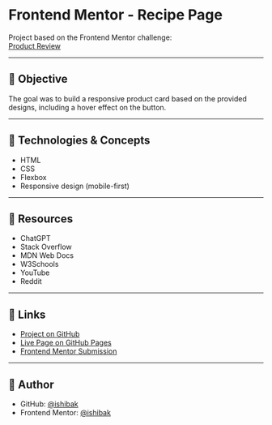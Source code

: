 # Frontend Mentor - Recipe Page

Project based on the Frontend Mentor challenge:  
[Product Review](https://www.frontendmentor.io/challenges/product-preview-card-component-GO7UmttRfa)

---

## 🎯 Objective

The goal was to build a responsive product card based on the provided designs, including a hover effect on the button.

---

## 🔧 Technologies & Concepts

- HTML
- CSS
- Flexbox
- Responsive design (mobile-first)

---

## 🧰 Resources

- ChatGPT
- Stack Overflow
- MDN Web Docs
- W3Schools
- YouTube
- Reddit

---

## 🔗 Links

- [Project on GitHub](https://github.com/ishibak/product_review)
- [Live Page on GitHub Pages](https://ishibak.github.io/product_review/)
- [Frontend Mentor Submission](https://www.frontendmentor.io/solutions/responsive-product-review-page---html-css-Z1nU6u2pYm)

---

## 👤 Author

- GitHub: [@ishibak](https://github.com/ishibak)
- Frontend Mentor: [@ishibak](https://www.frontendmentor.io/profile/ishibak)
